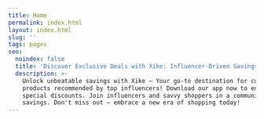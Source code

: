 ```yaml
---
title: Home
permalink: index.html
layout: index.html
slug: ''
tags: pages
seo:
  noindex: false
  title: 'Discover Exclusive Deals with Xike: Influencer-Driven Savings Await! 🚀'
  description: >-
    Unlock unbeatable savings with Xike – Your go-to destination for curated
    products recommended by top influencers! Download our app now to enjoy
    special discounts. Join influencers and savvy shoppers in a community of
    savings. Don't miss out – embrace a new era of shopping today!
---
```



